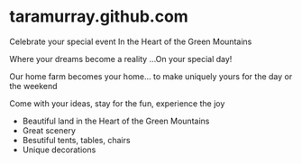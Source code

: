 # taramurray.github.com

Celebrate your special event
In the Heart of the Green Mountains

Where your dreams become a reality
...On your special day!


Our home farm becomes your home... to make uniquely yours for the day or the weekend 

Come with your ideas, stay for the fun, experience the joy
- Beautiful land in the Heart of the Green Mountains 
- Great scenery
- Besutiful tents, tables, chairs
- Unique decorations


